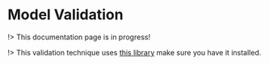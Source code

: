 # Model Validation

!> This documentation page is in progress!

!> This validation technique uses [this library](https://github.com/typestack/class-validator) make sure you have it installed.